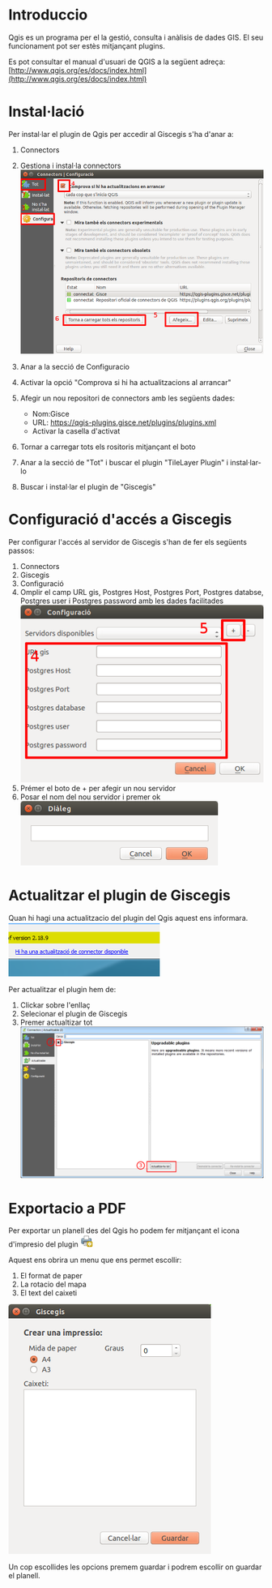 # Introduccio 
Qgis es un programa per el la gestió, consulta i anàlisis de dades GIS.
El seu funcionament pot ser estès mitjançant plugins.

Es pot consultar el manual d'usuari de QGIS a la següent adreça:
[http://www.qgis.org/es/docs/index.html](http://www.qgis.org/es/docs/index.html)


# Instal·lació
Per instal·lar el plugin de Qgis per accedir al Giscegis s'ha d'anar a:

1. Connectors
2. Gestiona i instal·la connectors
![](_static/connectors.png)

3. Anar a la secció de Configuracio
4. Activar la opció "Comprova si hi ha actualitzacions al arrancar"
5. Afegir un nou repositori de connectors amb les següents dades:
    * Nom:Gisce
    * URL: https://qgis-plugins.gisce.net/plugins/plugins.xml
    * Activar la casella d'activat
6. Tornar a carregar tots els rositoris mitjançant el boto
7. Anar a la secció de "Tot" i buscar el plugin "TileLayer Plugin" i instal·lar-lo
8. Buscar i instal·lar el plugin de "Giscegis"


# Configuració d'accés a Giscegis
Per configurar l'accés al servidor de Giscegis s'han de fer els següents passos:

1. Connectors
2. Giscegis
3. Configuració
4. Omplir el camp URL gis, Postgres Host, Postgres Port, Postgres databse, Postgres user i Postgres password amb les dades facilitades
    ![1](_static/configuracio.png)
5. Prémer el boto de + per afegir un nou servidor
6. Posar el nom del nou servidor i premer ok
    ![2](_static/dialeg.png)


# Actualitzar el plugin de Giscegis

Quan hi hagi una actualitzacio del plugin del Qgis aquest ens informara.
    ![1](_static/qgis_update.png)
    

Per actualitzar el plugin hem de:

1. Clickar sobre l'enllaç
2. Selecionar el plugin de Giscegis
3. Premer actualtizar tot
    ![1](_static/update_2.png)

# Exportacio a PDF

Per exportar un planell des del Qgis ho podem fer mitjançant el icona d'impresio del plugin
![](_static/qgis/print.png)

Aquest ens obrira un menu que ens permet escollir:

1. El format de paper
2. La rotacio del mapa
3. El text del caixeti

![](_static/qgis/export_menu.png)

Un cop escollides les opcions premem guardar i podrem escollir on guardar el planell.